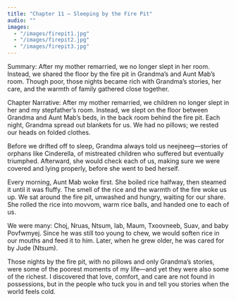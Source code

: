 ```yaml
---
title: "Chapter 11 — Sleeping by the Fire Pit"
audio: ""
images:
  - "/images/firepit1.jpg"
  - "/images/firepit2.jpg"
  - "/images/firepit3.jpg"
---
```

Summary:
After my mother remarried, we no longer slept in her room. Instead, we shared the floor by the fire pit in Grandma’s and Aunt Mab’s room. Though poor, those nights became rich with Grandma’s stories, her care, and the warmth of family gathered close together.

Chapter Narrative: After my mother remarried, we children no longer slept in her and my stepfather’s room. Instead, we slept on the floor between Grandma and Aunt Mab’s beds, in the back room behind the fire pit. Each night, Grandma spread out blankets for us. We had no pillows; we rested our heads on folded clothes.

Before we drifted off to sleep, Grandma always told us neejneeg—stories of orphans like Cinderella, of mistreated children who suffered but eventually triumphed. Afterward, she would check each of us, making sure we were covered and lying properly, before she went to bed herself.

Every morning, Aunt Mab woke first. She boiled rice halfway, then steamed it until it was fluffy. The smell of the rice and the warmth of the fire woke us up. We sat around the fire pit, unwashed and hungry, waiting for our share. She rolled the rice into movvom, warm rice balls, and handed one to each of us.

We were many: Choj, Nruas, Ntsum, Iab, Maum, Txoovneeb, Suav, and baby Povfwmyej. Since he was still too young to chew, we would soften rice in our mouths and feed it to him. Later, when he grew older, he was cared for by Jude (Ntsum).

Those nights by the fire pit, with no pillows and only Grandma’s stories, were some of the poorest moments of my life—and yet they were also some of the richest. I discovered that love, comfort, and care are not found in possessions, but in the people who tuck you in and tell you stories when the world feels cold.